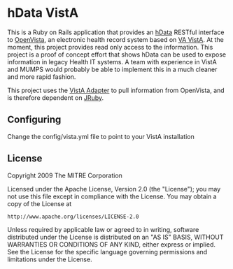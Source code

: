 hData VistA
=============

This is a Ruby on Rails application that provides an [hData](http://www.projecthdata.org/) RESTful interface to 
[OpenVista](http://medsphere.org/community/project/openvista-server), an electronic health record system based on [VA VistA](http://vistapedia.net/index.php?title=What_is_VistA_Really).
At the moment, this project provides read only access to the information. This project is a proof of concept effort that shows hData can be used to expose information in legacy Health IT systems.
A team with experience in VistA and MUMPS would probably be able to implement this in a much cleaner and more rapid fashion.

This project uses the [VistA Adapter](http://github.com/projecthdata/vista-adapter) to pull information from OpenVista, and is therefore dependent on [JRuby](http://www.jruby.org/).

Configuring
-----------

Change the config/vista.yml file to point to your VistA installation

License
-------

Copyright 2009 The MITRE Corporation

Licensed under the Apache License, Version 2.0 (the "License");
you may not use this file except in compliance with the License.
You may obtain a copy of the License at

    http://www.apache.org/licenses/LICENSE-2.0

Unless required by applicable law or agreed to in writing, software
distributed under the License is distributed on an "AS IS" BASIS,
WITHOUT WARRANTIES OR CONDITIONS OF ANY KIND, either express or implied.
See the License for the specific language governing permissions and
limitations under the License.
